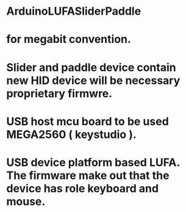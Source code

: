 # ArduinoLUFASliderPaddle

# for megabit convention.
# Slider and paddle device contain new HID device will be necessary proprietary firmwre.
# USB host mcu board to be used MEGA2560 ( keystudio ).
# USB device platform based LUFA. The firmware make out that the device has role keyboard and mouse.
